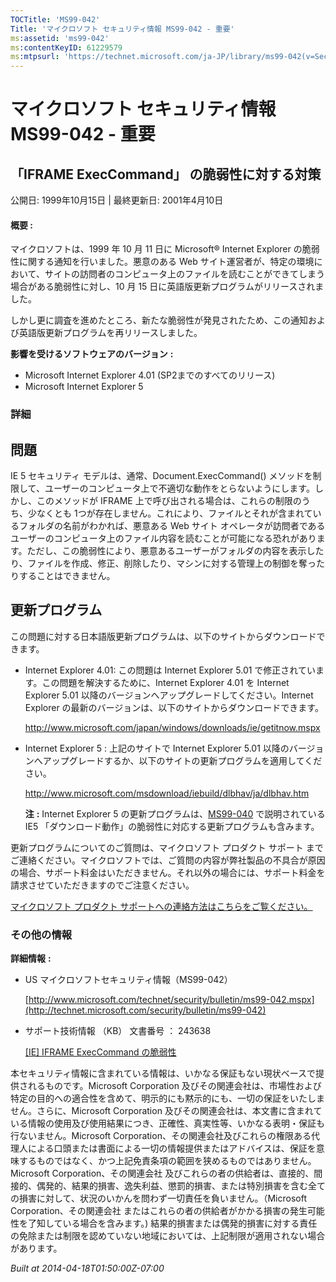 ```yaml
---
TOCTitle: 'MS99-042'
Title: 'マイクロソフト セキュリティ情報 MS99-042 - 重要'
ms:assetid: 'ms99-042'
ms:contentKeyID: 61229579
ms:mtpsurl: 'https://technet.microsoft.com/ja-JP/library/ms99-042(v=Security.10)'
---
```


マイクロソフト セキュリティ情報 MS99-042 - 重要
===============================================
 
「IFRAME ExecCommand」 の脆弱性に対する対策
-------------------------------------------

公開日: 1999年10月15日 | 最終更新日: 2001年4月10日

#### 概要 :

マイクロソフトは、1999 年 10 月 11 日に Microsoft® Internet Explorer の脆弱性に関する通知を行いました。悪意のある Web サイト運営者が、特定の環境において、サイトの訪問者のコンピュータ上のファイルを読むことができてしまう場合がある脆弱性に対し、10 月 15 日に英語版更新プログラムがリリースされました。

しかし更に調査を進めたところ、新たな脆弱性が発見されたため、この通知および英語版更新プログラムを再リリースしました。

**影響を受けるソフトウェアのバージョン** **:**

-   Microsoft Internet Explorer 4.01 (SP2までのすべてのリリース)
-   Microsoft Internet Explorer 5

### 詳細

問題
----


IE 5 セキュリティ モデルは、通常、Document.ExecCommand() メソッドを制限して、ユーザーのコンピュータ上で不適切な動作をとらないようにします。しかし、このメソッドが IFRAME 上で呼び出される場合は、これらの制限のうち、少なくとも 1つが存在しません。これにより、ファイルとそれが含まれているフォルダの名前がわかれば、悪意ある Web サイト オペレータが訪問者であるユーザーのコンピュータ上のファイル内容を読むことが可能になる恐れがあります。ただし、この脆弱性により、悪意あるユーザーがフォルダの内容を表示したり、ファイルを作成、修正、削除したり、マシンに対する管理上の制御を奪ったりすることはできません。

更新プログラム
--------------


この問題に対する日本語版更新プログラムは、以下のサイトからダウンロードできます。

-   Internet Explorer 4.01:
    この問題は Internet Explorer 5.01 で修正されています。この問題を解決するために、Internet Explorer 4.01 を Internet Explorer 5.01 以降のバージョンへアップグレードしてください。Internet Explorer の最新のバージョンは、以下のサイトからダウンロードできます。

    <http://www.microsoft.com/japan/windows/downloads/ie/getitnow.mspx>
-   Internet Explorer 5 :
    上記のサイトで Internet Explorer 5.01 以降のバージョンへアップグレードするか、以下のサイトの更新プログラムを適用してください。

    <http://www.microsoft.com/msdownload/iebuild/dlbhav/ja/dlbhav.htm>

    **注** **:**
    Internet Explorer 5 の更新プログラムは、[MS99-040](http://technet.microsoft.com/security/bulletin/ms99-040) で説明されている IE5 「ダウンロード動作」の脆弱性に対応する更新プログラムも含みます。

更新プログラムについてのご質問は、マイクロソフト プロダクト サポート までご連絡ください。マイクロソフトでは、ご質問の内容が弊社製品の不具合が原因の場合、サポート料金はいただきません。それ以外の場合には、サポート料金を請求させていただきますのでご注意ください。

[マイクロソフト プロダクト サポートへの連絡方法はこちらをご覧ください。](http://www.microsoft.com/japan/security/support/patchqa.mspx)

### その他の情報

**詳細情報** **:**

-   US マイクロソフトセキュリティ情報（MS99-042）

    [http://www.microsoft.com/technet/security/bulletin/ms99-042.mspx](http://technet.microsoft.com/security/bulletin/ms99-042)
-   サポート技術情報 （KB） 文書番号 ： 243638

    [\[IE\] IFRAME ExecCommand の脆弱性](http://support.microsoft.com/kb/243638)

本セキュリティ情報に含まれている情報は、いかなる保証もない現状ベースで提供されるものです。Microsoft Corporation 及びその関連会社は、市場性および特定の目的への適合性を含めて、明示的にも黙示的にも、一切の保証をいたしません。さらに、Microsoft Corporation 及びその関連会社は、本文書に含まれている情報の使用及び使用結果につき、正確性、真実性等、いかなる表明・保証も行ないません。Microsoft Corporation、その関連会社及びこれらの権限ある代理人による口頭または書面による一切の情報提供またはアドバイスは、保証を意味するものではなく、かつ上記免責条項の範囲を狭めるものではありません。Microsoft Corporation、その関連会社 及びこれらの者の供給者は、直接的、間接的、偶発的、結果的損害、逸失利益、懲罰的損害、または特別損害を含む全ての損害に対して、状況のいかんを問わず一切責任を負いません。（Microsoft Corporation、その関連会社 またはこれらの者の供給者がかかる損害の発生可能性を了知している場合を含みます。) 結果的損害または偶発的損害に対する責任の免除または制限を認めていない地域においては、上記制限が適用されない場合があります。

*Built at 2014-04-18T01:50:00Z-07:00*
